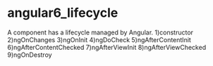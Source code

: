 # angular6_lifecycle
A component has a lifecycle managed by Angular.
1)constructor
2)ngOnChanges
3)ngOnInit
4)ngDoCheck
5)ngAfterContentInit
6)ngAfterContentChecked
7)ngAfterViewInit
8)ngAfterViewChecked
9)ngOnDestroy